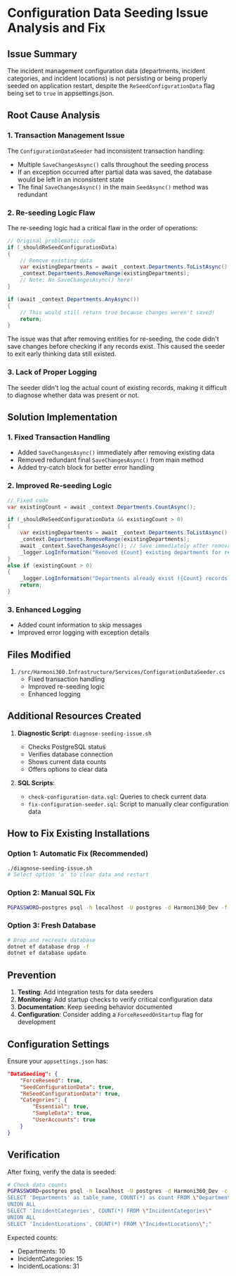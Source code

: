 # Configuration Data Seeding Issue Analysis and Fix

## Issue Summary

The incident management configuration data (departments, incident categories, and incident locations) is not persisting or being properly seeded on application restart, despite the `ReSeedConfigurationData` flag being set to `true` in appsettings.json.

## Root Cause Analysis

### 1. Transaction Management Issue
The `ConfigurationDataSeeder` had inconsistent transaction handling:
- Multiple `SaveChangesAsync()` calls throughout the seeding process
- If an exception occurred after partial data was saved, the database would be left in an inconsistent state
- The final `SaveChangesAsync()` in the main `SeedAsync()` method was redundant

### 2. Re-seeding Logic Flaw
The re-seeding logic had a critical flaw in the order of operations:
```csharp
// Original problematic code
if (_shouldReSeedConfigurationData)
{
    // Remove existing data
    var existingDepartments = await _context.Departments.ToListAsync();
    _context.Departments.RemoveRange(existingDepartments);
    // Note: No SaveChangesAsync() here!
}

if (await _context.Departments.AnyAsync())
{
    // This would still return true because changes weren't saved!
    return;
}
```

The issue was that after removing entities for re-seeding, the code didn't save changes before checking if any records exist. This caused the seeder to exit early thinking data still existed.

### 3. Lack of Proper Logging
The seeder didn't log the actual count of existing records, making it difficult to diagnose whether data was present or not.

## Solution Implementation

### 1. Fixed Transaction Handling
- Added `SaveChangesAsync()` immediately after removing existing data
- Removed redundant final `SaveChangesAsync()` from main method
- Added try-catch block for better error handling

### 2. Improved Re-seeding Logic
```csharp
// Fixed code
var existingCount = await _context.Departments.CountAsync();

if (_shouldReSeedConfigurationData && existingCount > 0)
{
    var existingDepartments = await _context.Departments.ToListAsync();
    _context.Departments.RemoveRange(existingDepartments);
    await _context.SaveChangesAsync(); // Save immediately after removal
    _logger.LogInformation("Removed {Count} existing departments for re-seeding", existingDepartments.Count);
}
else if (existingCount > 0)
{
    _logger.LogInformation("Departments already exist ({Count} records), skipping seeding", existingCount);
    return;
}
```

### 3. Enhanced Logging
- Added count information to skip messages
- Improved error logging with exception details

## Files Modified

1. `/src/Harmoni360.Infrastructure/Services/ConfigurationDataSeeder.cs`
   - Fixed transaction handling
   - Improved re-seeding logic
   - Enhanced logging

## Additional Resources Created

1. **Diagnostic Script**: `diagnose-seeding-issue.sh`
   - Checks PostgreSQL status
   - Verifies database connection
   - Shows current data counts
   - Offers options to clear data

2. **SQL Scripts**:
   - `check-configuration-data.sql`: Queries to check current data
   - `fix-configuration-seeder.sql`: Script to manually clear configuration data

## How to Fix Existing Installations

### Option 1: Automatic Fix (Recommended)
```bash
./diagnose-seeding-issue.sh
# Select option 'a' to clear data and restart
```

### Option 2: Manual SQL Fix
```bash
PGPASSWORD=postgres psql -h localhost -U postgres -d Harmoni360_Dev -f fix-configuration-seeder.sql
```

### Option 3: Fresh Database
```bash
# Drop and recreate database
dotnet ef database drop -f
dotnet ef database update
```

## Prevention

1. **Testing**: Add integration tests for data seeders
2. **Monitoring**: Add startup checks to verify critical configuration data
3. **Documentation**: Keep seeding behavior documented
4. **Configuration**: Consider adding a `ForceReseedOnStartup` flag for development

## Configuration Settings

Ensure your `appsettings.json` has:
```json
"DataSeeding": {
    "ForceReseed": true,
    "SeedConfigurationData": true,
    "ReSeedConfigurationData": true,
    "Categories": {
        "Essential": true,
        "SampleData": true,
        "UserAccounts": true
    }
}
```

## Verification

After fixing, verify the data is seeded:
```bash
# Check data counts
PGPASSWORD=postgres psql -h localhost -U postgres -d Harmoni360_Dev -c "
SELECT 'Departments' as table_name, COUNT(*) as count FROM \"Departments\"
UNION ALL
SELECT 'IncidentCategories', COUNT(*) FROM \"IncidentCategories\"
UNION ALL
SELECT 'IncidentLocations', COUNT(*) FROM \"IncidentLocations\";"
```

Expected counts:
- Departments: 10
- IncidentCategories: 15
- IncidentLocations: 31